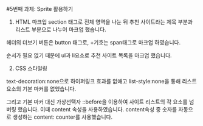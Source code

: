 #5번째 과제: Sprite 활용하기

1. HTML 마크업 
section 태그로 전체 영역을 나눈 뒤 추천 사이트라는 제목 부분과 리스트 부분으로 
나누어 마크업 했습니다. 

헤더의 더보기 버튼은 button 태그로, +기호는 span태그로 마크업 하였습니다.

순서가 필요 없기 때문에 ul과 li요소로 추천 사이트 목록을 마크업 했습니다.



2. CSS 스타일링

text-decoration:none으로 하이퍼링크 효과를 없애고
list-style:none을 통해 리스트 요소의 기본 마커를 없앴습니다. 

그리고 기본 마커 대신 가상선택자 ::before을 이용하여 사이트 리스트의 각 요소를
넘버링 했습니다. 이때 content 속성을 사용하였습니다. content속성 중 숫자를
자동으로 생성하는 content: counter를 사용했습니다. 

